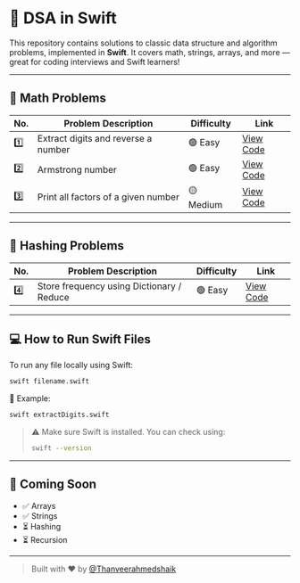 # 🚀 DSA in Swift

This repository contains solutions to classic data structure and algorithm problems, implemented in **Swift**. It covers math, strings, arrays, and more — great for coding interviews and Swift learners!

---

## 🧮 Math Problems

| No. | Problem Description                         | Difficulty | Link |
|-----|----------------------------------------------|------------|------|
| 1️⃣  | Extract digits and reverse a number         | 🟢 Easy     | [View Code](https://github.com/Thanveerahmedshaik/DSA-in-Swift/blob/main/DSA-in-Swift/Math/extractDigits.swift) |
| 2️⃣  | Armstrong number                            | 🟢 Easy     | [View Code](https://github.com/Thanveerahmedshaik/DSA-in-Swift/blob/main/DSA-in-Swift/Math/armstrongNumber.swift) |
| 3️⃣  | Print all factors of a given number         | 🟡 Medium   | [View Code](https://github.com/Thanveerahmedshaik/DSA-in-Swift/blob/main/DSA-in-Swift/Math/factorsOfANumber.swift) |

---


## 🧊 Hashing Problems

| No. | Problem Description                         | Difficulty | Link |
|-----|----------------------------------------------|------------|------|
| 4️⃣  | Store frequency using Dictionary / Reduce   | 🟢 Easy     | [View Code](https://github.com/Thanveerahmedshaik/DSA-in-Swift/blob/main/DSA-in-Swift/Hashing/storageFrequencyInDictionary.swift) |

---


## 💻 How to Run Swift Files

To run any file locally using Swift:

```bash
swift filename.swift
```

🔹 Example:

```bash
swift extractDigits.swift
```

> ⚠️ Make sure Swift is installed. You can check using:
> ```bash
> swift --version
> ```

---

## 🧠 Coming Soon

- ✅ Arrays
- ✅ Strings
- ⏳ Hashing
- ⏳ Recursion

---

> Built with ❤️ by [@Thanveerahmedshaik](https://github.com/Thanveerahmedshaik)


<!--## 📂 Folder Structure-->
<!---->
<!--```-->
<!--DSA-in-Swift/-->
<!--├── Math/-->
<!--│   ├── armstrongNumber.swift-->
<!--│   ├── extractDigits.swift-->
<!--├── main.swift-->
<!--├── README.md-->
<!--```-->
<!---->
